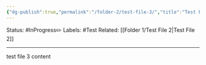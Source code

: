 ```yaml
---
{"dg-publish":true,"permalink":"/folder-2/test-file-3/","title":"Test File 3"}
---
```


Status: #InProgress✏️ 
Labels: #Test
Related: [[Folder 1/Test File 2\|Test File 2]]

---

test file 3 content